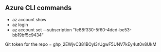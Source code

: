 ## Azure CLI commands
- az account show
- az login
- az account set --subscription "fe88f330-5f60-4dcd-be53-bb19bf5c9434"

 Git token for the repo = 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
